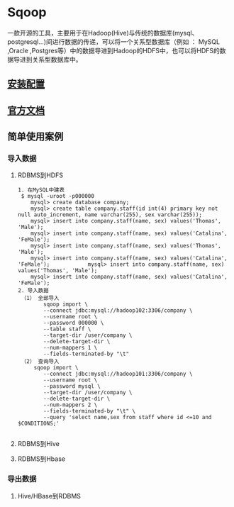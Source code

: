 # Sqoop

​		一款开源的工具，主要用于在Hadoop(Hive)与传统的数据库(mysql、postgresql...)间进行数据的传递，可以将一个关系型数据库（例如 ： MySQL ,Oracle ,Postgres等）中的数据导进到Hadoop的HDFS中，也可以将HDFS的数据导进到关系型数据库中。

## [安装配置](anzhuang)

## [官方文档](https://sqoop.apache.org/docs/1.4.6/index.html)

## 简单使用案例

### 导入数据

1. RDBMS到HDFS

   ```
   1. 在MySQL中建表
   	$ mysql -uroot -p000000
       mysql> create database company;
       mysql> create table company.staff(id int(4) primary key not null auto_increment, name varchar(255), sex varchar(255));
       mysql> insert into company.staff(name, sex) values('Thomas', 'Male');
       mysql> insert into company.staff(name, sex) values('Catalina', 'FeMale');
       mysql> insert into company.staff(name, sex) values('Thomas', 'Male');
       mysql> insert into company.staff(name, sex) values('Catalina', 'FeMale');    		mysql> insert into company.staff(name, sex) values('Thomas', 'Male');
       mysql> insert into company.staff(name, sex) values('Catalina', 'FeMale');
   2. 导入数据
   	（1） 全部导入
           sqoop import \
           --connect jdbc:mysql://hadoop102:3306/company \
           --username root \
           --password 000000 \
           --table staff \
           --target-dir /user/company \
           --delete-target-dir \
           --num-mappers 1 \
           --fields-terminated-by "\t"
   	（2） 查询导入
   		sqoop import \
           --connect jdbc:mysql://hadoop101:3306/company \
           --username root \
           --password mysql \
           --target-dir /user/company \
           --delete-target-dir \
           --num-mappers 2 \
           --fields-terminated-by "\t" \
           --query 'select name,sex from staff where id <=10 and $CONDITIONS;'
   
   
   ```

2. RDBMS到Hive

3. RDBMS到Hbase

### 导出数据

1. Hive/HBase到RDBMS

